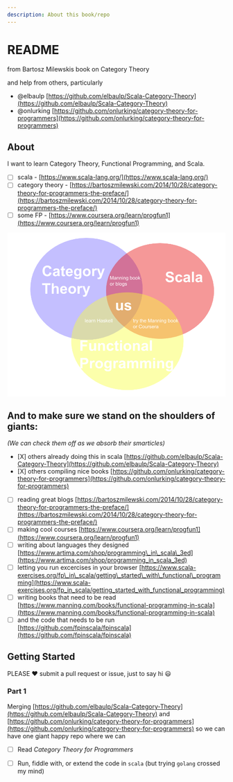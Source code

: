 ```yaml
---
description: About this book/repo
---
```


# README

from Bartosz Milewskis book on Category Theory

and help from others, particularly

* @elbaulp [https://github.com/elbaulp/Scala-Category-Theory](https://github.com/elbaulp/Scala-Category-Theory)
* @onlurking [https://github.com/onlurking/category-theory-for-programmers](https://github.com/onlurking/category-theory-for-programmers) 

## About

I want to learn Category Theory, Functional Programming, and Scala.

* [ ] scala - [https://www.scala-lang.org/](https://www.scala-lang.org/) 
* [ ] category theory - [https://bartoszmilewski.com/2014/10/28/category-theory-for-programmers-the-preface/](https://bartoszmilewski.com/2014/10/28/category-theory-for-programmers-the-preface/)
* [ ] some FP - [https://www.coursera.org/learn/progfun1](https://www.coursera.org/learn/progfun1)

![you-are-here](.gitbook/assets/category-funprog-scala-venn-diagram.png)

## And to make sure we stand on the shoulders of giants:

_\(We can check them off as we absorb their smarticles\)_

* \[X\] others already doing this in scala [https://github.com/elbaulp/Scala-Category-Theory](https://github.com/elbaulp/Scala-Category-Theory)
* \[X\] others compiling nice books  [https://github.com/onlurking/category-theory-for-programmers](https://github.com/onlurking/category-theory-for-programmers) 
* [ ] reading great blogs [https://bartoszmilewski.com/2014/10/28/category-theory-for-programmers-the-preface/](https://bartoszmilewski.com/2014/10/28/category-theory-for-programmers-the-preface/) 
* [ ] making cool courses [https://www.coursera.org/learn/progfun1](https://www.coursera.org/learn/progfun1)
* [ ] writing about languages they designed [https://www.artima.com/shop/programming\_in\_scala\_3ed](https://www.artima.com/shop/programming_in_scala_3ed) 
* [ ] letting you run excercises in your browser [https://www.scala-exercises.org/fp\_in\_scala/getting\_started\_with\_functional\_programming](https://www.scala-exercises.org/fp_in_scala/getting_started_with_functional_programming) 
* [ ] writing books that need to be read [https://www.manning.com/books/functional-programming-in-scala](https://www.manning.com/books/functional-programming-in-scala) 
* [ ] and the code that needs to be run [https://github.com/fpinscala/fpinscala](https://github.com/fpinscala/fpinscala) 

## Getting Started

PLEASE :heart: submit a pull request or issue, just to say hi :smiley:

### Part 1

Merging [https://github.com/elbaulp/Scala-Category-Theory](https://github.com/elbaulp/Scala-Category-Theory) and [https://github.com/onlurking/category-theory-for-programmers](https://github.com/onlurking/category-theory-for-programmers) so we can have one giant happy repo where we can

* [ ] Read _Category Theory for Programmers_
* [ ] Run, fiddle with, or extend the code in `scala` \(but trying `golang` crossed my mind\)

